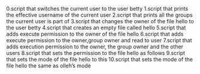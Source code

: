 0.script that switches the current user to the user betty
1.script that prints the effective username of the current user
2.script that prints all the groups the current user is part of
3.script that changes the owner of the file hello to the user betty
4.script that creates an empty file called hello
5.script that adds execute permission to the owner of the file hello
6.script that adds execute permission to the owner,group owner and read to user
7.script that adds execution permission to the owner, the group owner and the other users
8.script that sets the permission to the file hello as follows
9.script that sets the mode of the file hello to this
10.script that sets the mode of the file hello the same as olleh’s mode
